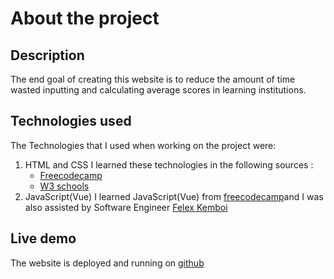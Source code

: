 # About the project

## Description
The end goal of creating this website is to  reduce the amount of time wasted inputting and calculating average scores in learning institutions.

## Technologies used
The Technologies that I used when working on the project were:
1. HTML and CSS
    I learned these technologies in the following sources :
      - <a href="https://www.freecodecamp.org">Freecodecamp</a>
      - <a href="https://www.w3schools.com">W3 schools</a>
2. JavaScript(Vue)
    I learned JavaScript(Vue) from <a href="https://www.freecodecamp.org">freecodecamp</a>and I was also assisted by Software Engineer <a href="https://github.com/felexkemboi">Felex Kemboi</a>
##  Live demo
The website is deployed and running on  <a href="https://davidwagura.github.io/Vue/">github</a>
